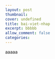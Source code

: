 ```yaml
---
layout: post
thumbnail: 
cover: undefined
title: bai-viet-nhap
excerpt: bbbbb
allow_comment: false
categories: 
---
```

aaaaa